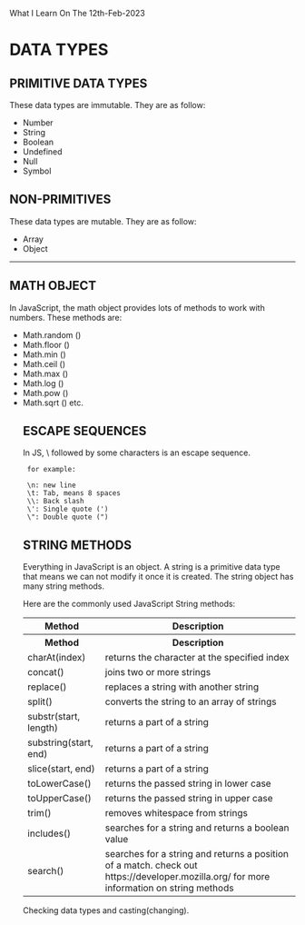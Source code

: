 What I Learn On The 12th-Feb-2023

# DATA TYPES

## PRIMITIVE DATA TYPES
<p> These data types are immutable. They are as follow: </p>
<ul>
  <li>Number</li>
  <li>String</li>
  <li>Boolean</li>
  <li>Undefined</li>
  <li>Null</li>
  <li>Symbol</li>
</ul>

## NON-PRIMITIVES 
<p> These data types are mutable. They are as follow: </p>
<ul>
 <li>Array</li>
 <li>Object</li>
</ul>
<hr>


## MATH OBJECT
<P>In JavaScript, the math object provides lots of methods to work with  numbers. These methods are: </p> 
<ul>
 <li> Math.random () </li> 
 <li> Math.floor () </li>
 <li> Math.min () </li> 
 <li> Math.ceil ()</li> 
 <li> Math.max ()</li> 
 <li> Math.log ()</li> 
 <li> Math.pow ()</li> 
 <li> Math.sqrt () etc. </li>



## ESCAPE SEQUENCES
<p> In JS, \ followed by some characters is an escape sequence. </p>
 
     for example:

     \n: new line
     \t: Tab, means 8 spaces
     \\: Back slash
     \': Single quote (')
     \": Double quote (")



## STRING METHODS
<p>Everything in JavaScript is an object. A string is a primitive data type that means we can not modify it once it is created. The string object has many string methods. </p>

<p>Here are the commonly used JavaScript String methods: </p>
<table border="0">
 <tbody>
   <tr>
     <th>Method</th>
     <th>Description</th>
   </tr>
   <tr>
     <th>Method</th>
     <th>Description</th>
   </tr>
   <tr>
     <td>charAt(index)</td>
     <td>returns the character at the specified index</td>
   </tr>
   <tr>
     <td>concat()</td>
     <td>joins two or more strings</td>
   </tr>
   <tr>
     <td>replace()</td>
     <td>replaces a string with another string</td>
   </tr>
   <tr>
     <td>split()</td>
     <td>converts the string to an array of strings</td>
   </tr>
   <tr>
     <td>substr(start, length)</td>
     <td>returns a part of a string</td>
   </tr>
   <tr>
     <td>substring(start, end)</td>
     <td>returns a part of a string</td>
   </tr>
   <tr>
     <td>slice(start, end)</td>
     <td>returns a part of a string</td>
   </tr>
   <tr>
     <td>toLowerCase()</td>
     <td>returns the passed string in lower case</td>
   </tr>
   <tr>
     <td>toUpperCase()</td>
     <td>returns the passed string in upper case</td>
   </tr>
   <tr>
     <td>trim()</td>
     <td>removes whitespace from strings</td>
   </tr>
   <tr>
     <td>includes()</td>
     <td>searches for a string and returns a boolean value</td>
   </tr>
   <tr>
     <td>search()</td>
     <td>searches for a string and returns a position of a match. check out https://developer.mozilla.org/ for more information on string methods</td>
   </tr>
 </tbody>
</table>



Checking data types and casting(changing).